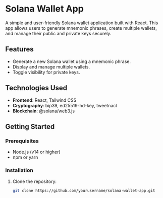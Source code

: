 # Solana Wallet App

A simple and user-friendly Solana wallet application built with React. This app allows users to generate mnemonic phrases, create multiple wallets, and manage their public and private keys securely.

## Features

- Generate a new Solana wallet using a mnemonic phrase.
- Display and manage multiple wallets.
- Toggle visibility for private keys.

## Technologies Used

- **Frontend**: React, Tailwind CSS
- **Cryptography**: bip39, ed25519-hd-key, tweetnacl
- **Blockchain**: @solana/web3.js

## Getting Started

### Prerequisites

- Node.js (v14 or higher)
- npm or yarn

### Installation

1. Clone the repository:
   ```bash
   git clone https://github.com/yourusername/solana-wallet-app.git
